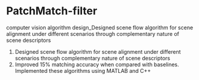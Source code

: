 # PatchMatch-filter
computer vision algorithm design_Designed scene flow algorithm for scene alignment under different scenarios through complementary nature of scene  descriptors
1. Designed scene flow algorithm for scene alignment under different scenarios through complementary nature of scene 
descriptors 
2. Improved 15% matching accuracy when compared with baselines. Implemented these algorithms using MATLAB and C++ 
